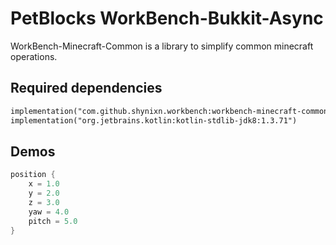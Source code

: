 # PetBlocks WorkBench-Bukkit-Async

WorkBench-Minecraft-Common is a library to simplify common minecraft operations.

## Required dependencies

```xml
implementation("com.github.shynixn.workbench:workbench-minecraft-common:0.0.+")
implementation("org.jetbrains.kotlin:kotlin-stdlib-jdk8:1.3.71")
```

## Demos

```kotlin
position {
    x = 1.0
    y = 2.0
    z = 3.0
    yaw = 4.0
    pitch = 5.0
}
```